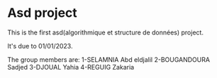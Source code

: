 # Asd project

This is the first asd(algorithmique et structure de données) project.



It's due to 01/01/2023.

The group members are:
1-SELAMNIA Abd eldjalil
2-BOUGANDOURA Sadjed
3-DJOUAL Yahia
4-REGUIG Zakaria
